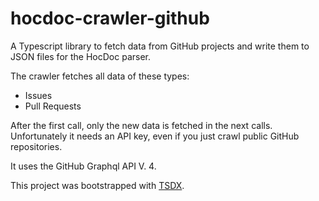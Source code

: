 # hocdoc-crawler-github

A Typescript library to fetch data from GitHub projects and write them to JSON files for the HocDoc parser.

The crawler fetches all data of these types:

* Issues
* Pull Requests

After the first call, only the new data is fetched in the next calls.
Unfortunately it needs an API key, even if you just crawl public GitHub repositories.

It uses the GitHub Graphql API V. 4.

This project was bootstrapped with [TSDX](https://github.com/jaredpalmer/tsdx).
